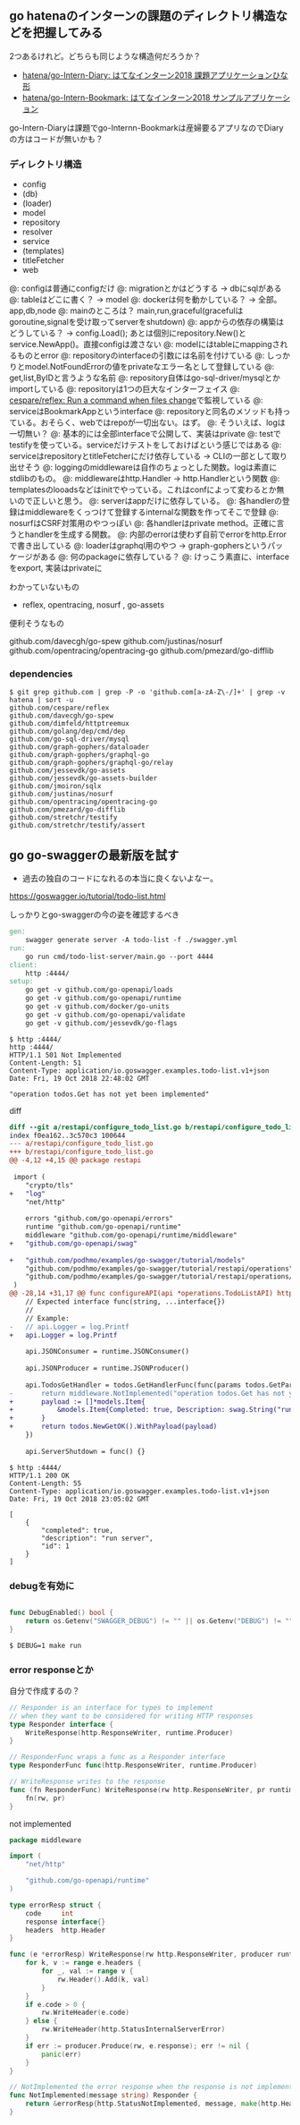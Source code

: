 ## go hatenaのインターンの課題のディレクトリ構造などを把握してみる

2つあるけれど。どちらも同じような構造何だろうか？

- [hatena/go-Intern-Diary: はてなインターン2018 課題アプリケーションひな形](https://github.com/hatena/go-Intern-Diary "hatena/go-Intern-Diary: はてなインターン2018 課題アプリケーションひな形")
- [hatena/go-Intern-Bookmark: はてなインターン2018 サンプルアプリケーション](https://github.com/hatena/go-Intern-Bookmark "hatena/go-Intern-Bookmark: はてなインターン2018 サンプルアプリケーション")

go-Intern-Diaryは課題でgo-Internn-Bookmarkは産婦要るアプリなのでDiaryの方はコードが無いかも？

### ディレクトリ構造

- config
- (db)
- (loader)
- model
- repository
- resolver
- service
- (templates)
- titleFetcher
- web

@: configは普通にconfigだけ
@: migrationとかはどうする -> dbにsqlがある
@: tableはどこに書く？ -> model
@: dockerは何を動かしている？ -> 全部。app,db,node
@: mainのところは？ main,run,graceful(gracefulはgoroutine,signalを受け取ってserverをshutdown)
@: appからの依存の構築はどうしている？ -> config.Load(); あとは個別にrepository.New()とservice.NewApp()。直接configは渡さない
@: modelにはtableにmappingされるものとerror
@: repositoryのinterfaceの引数には名前を付けている
@: しっかりとmodel.NotFoundErrorの値をprivateなエラー名として登録している
@: get,list,ByIDと言うような名前
@: repository自体はgo-sql-driver/mysqlとかimportしている
@: repositoryは1つの巨大なインターフェイス
@: [cespare/reflex: Run a command when files change](https://github.com/cespare/reflex "cespare/reflex: Run a command when files change")で監視している
@: serviceはBookmarkAppというinterface
@: repositoryと同名のメソッドも持っている。おそらく、webではrepoが一切出ない。はず。
@: そういえば、logは一切無い？
@: 基本的には全部interfaceで公開して、実装はprivate
@: testでtestifyを使っている。serviceだけテストをしておけばという感じではある
@: serviceはrepositoryとtitleFetcherにだけ依存している -> CLIの一部として取り出せそう
@: loggingのmiddlewareは自作のちょっとした関数。logは素直にstdlibのもの。
@: middlewareはhttp.Handler -> http.Handlerという関数
@: templatesのlooadsなどはinitでやっている。これはconfによって変わるとか無いので正しいと思う。
@: serverはappだけに依存している。
@: 各handlerの登録はmiddlewareをくっつけて登録するinternalな関数を作ってそこで登録
@: nosurfはCSRF対策用のやつっぽい
@: 各handlerはprivate method。正確に言うとhandlerを生成する関数。
@: 内部のerrorは使わず自前でerrorをhttp.Errorで書き出している
@: loaderはgraphql用のやつ -> graph-gophersというパッケージがある
@: 何のpackageに依存している？
@: けっこう素直に、interfaceをexport, 実装はprivateに

わかっていないもの

- reflex, opentracing, nosurf , go-assets

便利そうなもの

github.com/davecgh/go-spew
github.com/justinas/nosurf
github.com/opentracing/opentracing-go
github.com/pmezard/go-difflib

### dependencies

```console
$ git grep github.com | grep -P -o 'github.com[a-zA-Z\-/]+' | grep -v hatena | sort -u
github.com/cespare/reflex
github.com/davecgh/go-spew
github.com/dimfeld/httptreemux
github.com/golang/dep/cmd/dep
github.com/go-sql-driver/mysql
github.com/graph-gophers/dataloader
github.com/graph-gophers/graphql-go
github.com/graph-gophers/graphql-go/relay
github.com/jessevdk/go-assets
github.com/jessevdk/go-assets-builder
github.com/jmoiron/sqlx
github.com/justinas/nosurf
github.com/opentracing/opentracing-go
github.com/pmezard/go-difflib
github.com/stretchr/testify
github.com/stretchr/testify/assert
```

## go go-swaggerの最新版を試す

- 過去の独自のコードになれるの本当に良くないよなー。

https://goswagger.io/tutorial/todo-list.html

しっかりとgo-swaggerの今の姿を確認するべき


```makefile
gen:
	swagger generate server -A todo-list -f ./swagger.yml
run:
	go run cmd/todo-list-server/main.go --port 4444
client:
	http :4444/
setup:
	go get -v github.com/go-openapi/loads
	go get -v github.com/go-openapi/runtime
	go get -v github.com/docker/go-units
	go get -v github.com/go-openapi/validate
	go get -v github.com/jessevdk/go-flags
```

```console
$ http :4444/
http :4444/
HTTP/1.1 501 Not Implemented
Content-Length: 51
Content-Type: application/io.goswagger.examples.todo-list.v1+json
Date: Fri, 19 Oct 2018 22:48:02 GMT

"operation todos.Get has not yet been implemented"
```

diff

```diff
diff --git a/restapi/configure_todo_list.go b/restapi/configure_todo_list.go
index f0ea162..3c570c3 100644
--- a/restapi/configure_todo_list.go
+++ b/restapi/configure_todo_list.go
@@ -4,12 +4,15 @@ package restapi
 
 import (
 	"crypto/tls"
+	"log"
 	"net/http"
 
 	errors "github.com/go-openapi/errors"
 	runtime "github.com/go-openapi/runtime"
 	middleware "github.com/go-openapi/runtime/middleware"
+	"github.com/go-openapi/swag"
 
+	"github.com/podhmo/examples/go-swagger/tutorial/models"
 	"github.com/podhmo/examples/go-swagger/tutorial/restapi/operations"
 	"github.com/podhmo/examples/go-swagger/tutorial/restapi/operations/todos"
 )
@@ -28,14 +31,17 @@ func configureAPI(api *operations.TodoListAPI) http.Handler {
 	// Expected interface func(string, ...interface{})
 	//
 	// Example:
-	// api.Logger = log.Printf
+	api.Logger = log.Printf
 
 	api.JSONConsumer = runtime.JSONConsumer()
 
 	api.JSONProducer = runtime.JSONProducer()
 
 	api.TodosGetHandler = todos.GetHandlerFunc(func(params todos.GetParams) middleware.Responder {
-		return middleware.NotImplemented("operation todos.Get has not yet been implemented")
+		payload := []*models.Item{
+			&models.Item{Completed: true, Description: swag.String("run server"), ID: 1},
+		}
+		return todos.NewGetOK().WithPayload(payload)
 	})
 
 	api.ServerShutdown = func() {}

```

```console
$ http :4444/
HTTP/1.1 200 OK
Content-Length: 55
Content-Type: application/io.goswagger.examples.todo-list.v1+json
Date: Fri, 19 Oct 2018 23:05:02 GMT

[
    {
        "completed": true,
        "description": "run server",
        "id": 1
    }
]

```

### debugを有効に

```go

func DebugEnabled() bool {
	return os.Getenv("SWAGGER_DEBUG") != "" || os.Getenv("DEBUG") != ""
}
```

```console
$ DEBUG=1 make run
```

### error responseとか

自分で作成するの？

```go
// Responder is an interface for types to implement
// when they want to be considered for writing HTTP responses
type Responder interface {
	WriteResponse(http.ResponseWriter, runtime.Producer)
}

// ResponderFunc wraps a func as a Responder interface
type ResponderFunc func(http.ResponseWriter, runtime.Producer)

// WriteResponse writes to the response
func (fn ResponderFunc) WriteResponse(rw http.ResponseWriter, pr runtime.Producer) {
	fn(rw, pr)
}
```


not implemented

```go
package middleware

import (
	"net/http"

	"github.com/go-openapi/runtime"
)

type errorResp struct {
	code     int
	response interface{}
	headers  http.Header
}

func (e *errorResp) WriteResponse(rw http.ResponseWriter, producer runtime.Producer) {
	for k, v := range e.headers {
		for _, val := range v {
			rw.Header().Add(k, val)
		}
	}
	if e.code > 0 {
		rw.WriteHeader(e.code)
	} else {
		rw.WriteHeader(http.StatusInternalServerError)
	}
	if err := producer.Produce(rw, e.response); err != nil {
		panic(err)
	}
}

// NotImplemented the error response when the response is not implemented
func NotImplemented(message string) Responder {
	return &errorResp{http.StatusNotImplemented, message, make(http.Header)}
}
```
